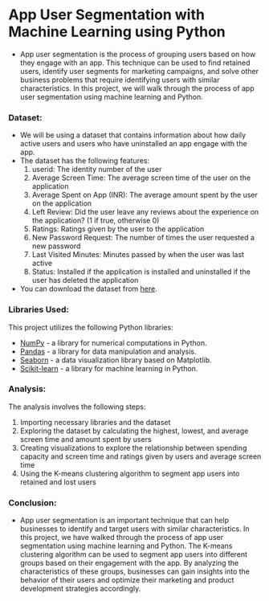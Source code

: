 # App User Segmentation with Machine Learning using Python

- App user segmentation is the process of grouping users based on how they engage with an app. This technique can be used to find retained users, identify user segments for marketing campaigns, and solve other business problems that require identifying users with similar characteristics. In this project, we will walk through the process of app user segmentation using machine learning and Python.

### Dataset:
- We will be using a dataset that contains information about how daily active users and users who have uninstalled an app engage with the app.
- The dataset has the following features:
  1. userid: The identity number of the user
  2. Average Screen Time: The average screen time of the user on the application
  3. Average Spent on App (INR): The average amount spent by the user on the application
  4. Left Review: Did the user leave any reviews about the experience on the application? (1 if true, otherwise 0)
  5. Ratings: Ratings given by the user to the application
  6. New Password Request: The number of times the user requested a new password
  7. Last Visited Minutes: Minutes passed by when the user was last active
  8. Status: Installed if the application is installed and uninstalled if the user has deleted the application
- You can download the dataset from [here](https://statso.io/app-users-segmentation-case-study/).

### Libraries Used:
This project utilizes the following Python libraries:

- [NumPy](https://numpy.org/) - a library for numerical computations in Python.
- [Pandas](https://pandas.pydata.org/) - a library for data manipulation and analysis.
- [Seaborn](https://seaborn.pydata.org/) - a data visualization library based on Matplotlib.
- [Scikit-learn](https://scikit-learn.org/stable/) - a library for machine learning in Python.

### Analysis:
The analysis involves the following steps:
1. Importing necessary libraries and the dataset
2. Exploring the dataset by calculating the highest, lowest, and average screen time and amount spent by users
3. Creating visualizations to explore the relationship between spending capacity and screen time and ratings given by users and average screen time
4. Using the K-means clustering algorithm to segment app users into retained and lost users


### Conclusion:
- App user segmentation is an important technique that can help businesses to identify and target users with similar characteristics. In this project, we have walked through the process of app user segmentation using machine learning and Python. The K-means clustering algorithm can be used to segment app users into different groups based on their engagement with the app. By analyzing the characteristics of these groups, businesses can gain insights into the behavior of their users and optimize their marketing and product development strategies accordingly.
